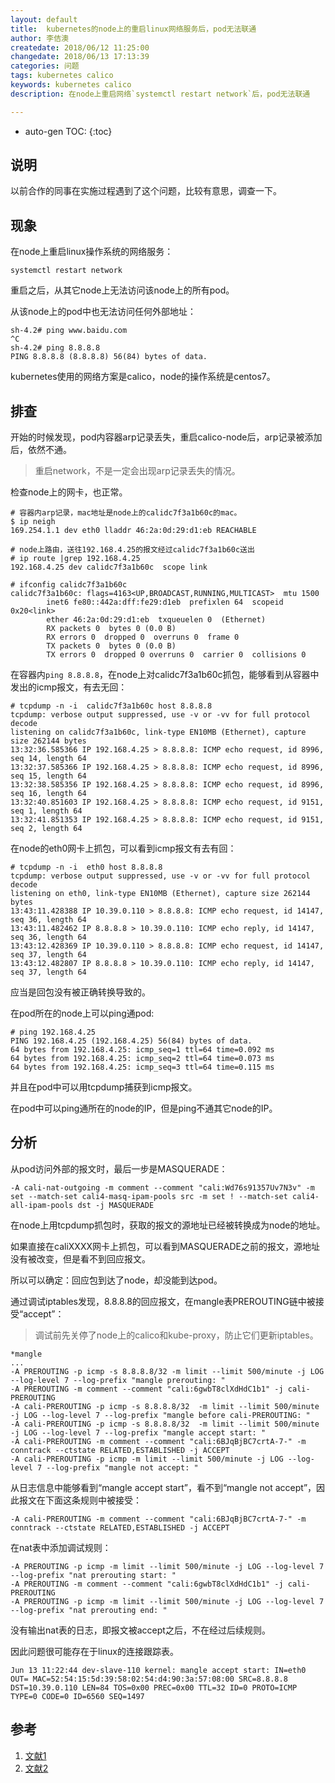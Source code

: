 ```yaml
---
layout: default
title:  kubernetes的node上的重启linux网络服务后，pod无法联通
author: 李佶澳
createdate: 2018/06/12 11:25:00
changedate: 2018/06/13 17:13:39
categories: 问题
tags: kubernetes calico
keywords: kubernetes calico
description: 在node上重启网络`systemctl restart network`后，pod无法联通

---
```


* auto-gen TOC:
{:toc}

## 说明

以前合作的同事在实施过程遇到了这个问题，比较有意思，调查一下。

## 现象

在node上重启linux操作系统的网络服务：

	systemctl restart network

重启之后，从其它node上无法访问该node上的所有pod。

从该node上的pod中也无法访问任何外部地址：

	sh-4.2# ping www.baidu.com
	^C
	sh-4.2# ping 8.8.8.8
	PING 8.8.8.8 (8.8.8.8) 56(84) bytes of data.

kubernetes使用的网络方案是calico，node的操作系统是centos7。

## 排查

开始的时候发现，pod内容器arp记录丢失，重启calico-node后，arp记录被添加后，依然不通。

>重启network，不是一定会出现arp记录丢失的情况。

检查node上的网卡，也正常。

	# 容器内arp记录，mac地址是node上的calidc7f3a1b60c的mac。
	$ ip neigh
	169.254.1.1 dev eth0 lladdr 46:2a:0d:29:d1:eb REACHABLE

	# node上路由，送往192.168.4.25的报文经过calidc7f3a1b60c送出
	# ip route |grep 192.168.4.25
	192.168.4.25 dev calidc7f3a1b60c  scope link
	
	# ifconfig calidc7f3a1b60c
	calidc7f3a1b60c: flags=4163<UP,BROADCAST,RUNNING,MULTICAST>  mtu 1500
	        inet6 fe80::442a:dff:fe29:d1eb  prefixlen 64  scopeid 0x20<link>
	        ether 46:2a:0d:29:d1:eb  txqueuelen 0  (Ethernet)
	        RX packets 0  bytes 0 (0.0 B)
	        RX errors 0  dropped 0  overruns 0  frame 0
	        TX packets 0  bytes 0 (0.0 B)
	        TX errors 0  dropped 0 overruns 0  carrier 0  collisions 0

在容器内`ping 8.8.8.8`，在node上对calidc7f3a1b60c抓包，能够看到从容器中发出的icmp报文，有去无回：

	# tcpdump -n -i  calidc7f3a1b60c host 8.8.8.8
	tcpdump: verbose output suppressed, use -v or -vv for full protocol decode
	listening on calidc7f3a1b60c, link-type EN10MB (Ethernet), capture size 262144 bytes
	13:32:36.585366 IP 192.168.4.25 > 8.8.8.8: ICMP echo request, id 8996, seq 14, length 64
	13:32:37.585366 IP 192.168.4.25 > 8.8.8.8: ICMP echo request, id 8996, seq 15, length 64
	13:32:38.585356 IP 192.168.4.25 > 8.8.8.8: ICMP echo request, id 8996, seq 16, length 64
	13:32:40.851603 IP 192.168.4.25 > 8.8.8.8: ICMP echo request, id 9151, seq 1, length 64
	13:32:41.851353 IP 192.168.4.25 > 8.8.8.8: ICMP echo request, id 9151, seq 2, length 64

在node的eth0网卡上抓包，可以看到icmp报文有去有回：

	# tcpdump -n -i  eth0 host 8.8.8.8
	tcpdump: verbose output suppressed, use -v or -vv for full protocol decode
	listening on eth0, link-type EN10MB (Ethernet), capture size 262144 bytes
	13:43:11.428388 IP 10.39.0.110 > 8.8.8.8: ICMP echo request, id 14147, seq 36, length 64
	13:43:11.482462 IP 8.8.8.8 > 10.39.0.110: ICMP echo reply, id 14147, seq 36, length 64
	13:43:12.428369 IP 10.39.0.110 > 8.8.8.8: ICMP echo request, id 14147, seq 37, length 64
	13:43:12.482807 IP 8.8.8.8 > 10.39.0.110: ICMP echo reply, id 14147, seq 37, length 64

应当是回包没有被正确转换导致的。

在pod所在的node上可以ping通pod:

	# ping 192.168.4.25
	PING 192.168.4.25 (192.168.4.25) 56(84) bytes of data.
	64 bytes from 192.168.4.25: icmp_seq=1 ttl=64 time=0.092 ms
	64 bytes from 192.168.4.25: icmp_seq=2 ttl=64 time=0.073 ms
	64 bytes from 192.168.4.25: icmp_seq=3 ttl=64 time=0.115 ms

并且在pod中可以用tcpdump捕获到icmp报文。

在pod中可以ping通所在的node的IP，但是ping不通其它node的IP。

## 分析

从pod访问外部的报文时，最后一步是MASQUERADE：

	-A cali-nat-outgoing -m comment --comment "cali:Wd76s91357Uv7N3v" -m set --match-set cali4-masq-ipam-pools src -m set ! --match-set cali4-all-ipam-pools dst -j MASQUERADE

在node上用tcpdump抓包时，获取的报文的源地址已经被转换成为node的地址。

如果直接在caliXXXX网卡上抓包，可以看到MASQUERADE之前的报文，源地址没有被改变，但是看不到回应报文。

所以可以确定：回应包到达了node，却没能到达pod。

通过调试iptables发现，8.8.8.8的回应报文，在mangle表PREROUTING链中被接受“accept”：

>调试前先关停了node上的calico和kube-proxy，防止它们更新iptables。

	*mangle
	...
	-A PREROUTING -p icmp -s 8.8.8.8/32 -m limit --limit 500/minute -j LOG --log-level 7 --log-prefix "mangle prerouting: "
	-A PREROUTING -m comment --comment "cali:6gwbT8clXdHdC1b1" -j cali-PREROUTING
	-A cali-PREROUTING -p icmp -s 8.8.8.8/32  -m limit --limit 500/minute -j LOG --log-level 7 --log-prefix "mangle before cali-PREROUTING: "
	-A cali-PREROUTING -p icmp -s 8.8.8.8/32  -m limit --limit 500/minute -j LOG --log-level 7 --log-prefix "mangle accept start: "
	-A cali-PREROUTING -m comment --comment "cali:6BJqBjBC7crtA-7-" -m conntrack --ctstate RELATED,ESTABLISHED -j ACCEPT
	-A cali-PREROUTING -p icmp -m limit --limit 500/minute -j LOG --log-level 7 --log-prefix "mangle not accept: "

从日志信息中能够看到“mangle accept start”，看不到“mangle not accept”，因此报文在下面这条规则中被接受：

	-A cali-PREROUTING -m comment --comment "cali:6BJqBjBC7crtA-7-" -m conntrack --ctstate RELATED,ESTABLISHED -j ACCEPT

在nat表中添加调试规则：

	-A PREROUTING -p icmp -m limit --limit 500/minute -j LOG --log-level 7 --log-prefix "nat prerouting start: "
	-A PREROUTING -m comment --comment "cali:6gwbT8clXdHdC1b1" -j cali-PREROUTING
	-A PREROUTING -p icmp -m limit --limit 500/minute -j LOG --log-level 7 --log-prefix "nat prerouting end: "

没有输出nat表的日志，即报文被accept之后，不在经过后续规则。

因此问题很可能存在于linux的连接跟踪表。

	Jun 13 11:22:44 dev-slave-110 kernel: mangle accept start: IN=eth0 OUT= MAC=52:54:15:5d:39:58:02:54:d4:90:3a:57:08:00 SRC=8.8.8.8 DST=10.39.0.110 LEN=84 TOS=0x00 PREC=0x00 TTL=32 ID=0 PROTO=ICMP TYPE=0 CODE=0 ID=6560 SEQ=1497

## 参考

1. [文献1][1]
2. [文献2][2]

[1]: 1.com  "文献1" 
[2]: 2.com  "文献1" 
